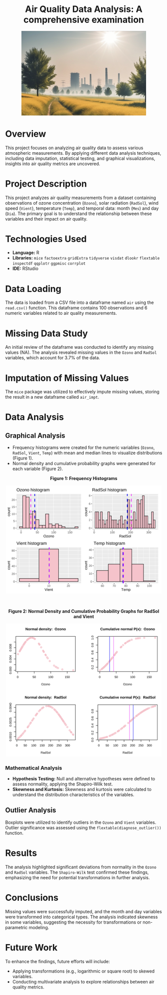 <div align="center">
  
# Air Quality Data Analysis: A comprehensive examination
<p>
  <img src="images/intro.png" width="400">
</p>
</div>

# Overview

This project focuses on analyzing air quality data to assess various atmospheric measurements. By applying different data analysis techniques, including data imputation, statistical testing, and graphical visualizations, insights into air quality metrics are uncovered.

# Project Description

This project analyzes air quality measurements from a dataset containing observations of ozone concentration (`Ozono`), solar radiation (`RadSol`), wind speed (`Vient`), temperature (`Temp`), and temporal data: month (`Mes`) and day (`Dia`). The primary goal is to understand the relationship between these variables and their impact on air quality.

# Technologies Used

- **Language:** R
- **Libraries:** `mice` `factoextra` `gridExtra` `tidyverse` `visdat` `dlookr` `flextable` `inspectdf` `qqplotr` `ggpmisc` `corrplot`
- **IDE:** RStudio

# Data Loading

The data is loaded from a CSV file into a dataframe named `air` using the `read.csv()` function. This dataframe contains 100 observations and 6 numeric variables related to air quality measurements.

# Missing Data Study

An initial review of the dataframe was conducted to identify any missing values (NA). The analysis revealed missing values in the `Ozono` and `RadSol` variables, which account for 3.7% of the data.

# Imputation of Missing Values

The `mice` package was utilized to effectively impute missing values, storing the result in a new dataframe called `air_impt`.

# Data Analysis

## Graphical Analysis

- Frequency histograms were created for the numeric variables (`Ozono`, `RadSol`, `Vient`, `Temp`) with mean and median lines to visualize distributions (Figure 1).
- Normal density and cumulative probability graphs were generated for each variable (Figure 2).

<div align="center">

**Figure 1: Frequency Histograms**  
<p>
  <img src="images/histograms.png" width="500">
</p>

<br>

**Figure 2: Normal Density and Cumulative Probability Graphs for RadSol and Vient**  
<p>
  <img src="images/normal.png" width="500">
</p>

</div>


### Mathematical Analysis

- **Hypothesis Testing:** Null and alternative hypotheses were defined to assess normality, applying the Shapiro-Wilk test.
- **Skewness and Kurtosis:** Skewness and kurtosis were calculated to understand the distribution characteristics of the variables.

## Outlier Analysis

Boxplots were utilized to identify outliers in the `Ozono` and `Vient` variables. Outlier significance was assessed using the `flextable(diagnose_outlier())` function.

# Results

The analysis highlighted significant deviations from normality in the `Ozono` and `RadSol` variables. The `Shapiro-Wilk` test confirmed these findings, emphasizing the need for potential transformations in further analysis.

# Conclusions

Missing values were successfully imputed, and the month and day variables were transformed into categorical types. The analysis indicated skewness in some variables, suggesting the necessity for transformations or non-parametric modeling.

# Future Work

To enhance the findings, future efforts will include:
- Applying transformations (e.g., logarithmic or square root) to skewed variables.
- Conducting multivariate analysis to explore relationships between air quality metrics.

